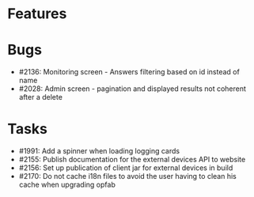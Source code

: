# Features

# Bugs

* #2136: Monitoring screen - Answers filtering based on id instead of name
* #2028: Admin screen - pagination and displayed results not coherent after a delete

# Tasks

* #1991: Add a spinner when loading logging cards
* #2155: Publish documentation for the external devices API to website
* #2156: Set up publication of client jar for external devices in build
* #2170: Do not cache i18n files to avoid the user having to clean his cache when upgrading opfab



